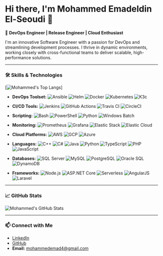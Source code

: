 # Hi there, I'm Mohammed Emadeldin El-Seoudi 👋

🚀 **DevOps Engineer | Release Engineer | Cloud Enthusiast**

I'm an innovative Software Engineer with a passion for DevOps and streamlining development processes. I thrive in dynamic environments, working closely with cross-functional teams to deliver scalable, high-performance solutions.

---

### 🛠️ **Skills & Technologies**
[![Mohammed's Top Langs](https://github-readme-stats.vercel.app/api/top-langs/?username=Moemad-711&show_icons=true&theme=radical)]


- **DevOps Toolset:**
  ![Ansible](https://img.shields.io/badge/-Ansible-000?&logo=ansible) ![Helm](https://img.shields.io/badge/-Helm-0F1689?&logo=helm) ![Docker](https://img.shields.io/badge/-Docker-2496ED?&logo=docker) ![Kubernetes](https://img.shields.io/badge/-Kubernetes-326CE5?&logo=kubernetes) ![K3c](https://img.shields.io/badge/-K3c-000000?&logo=kubernetes)

- **CI/CD Tools:**
  ![Jenkins](https://img.shields.io/badge/-Jenkins-D24939?&logo=jenkins) ![GitHub Actions](https://img.shields.io/badge/-GitHub_Actions-2088FF?&logo=github-actions) ![Travis CI](https://img.shields.io/badge/-Travis_CI-3EAAAF?&logo=travis-ci) ![CircleCI](https://img.shields.io/badge/-CircleCI-343434?&logo=circleci)

- **Scripting:**
  ![Bash](https://img.shields.io/badge/-Bash-4EAA25?&logo=gnu-bash) ![PowerShell](https://img.shields.io/badge/-PowerShell-5391FE?&logo=powershell) ![Python](https://img.shields.io/badge/-Python-3776AB?&logo=python) ![Windows Batch](https://img.shields.io/badge/-Windows%20Batch-0078D6?&logo=windows)

- **Monitoring:**
  ![Prometheus](https://img.shields.io/badge/-Prometheus-E6522C?&logo=prometheus) ![Grafana](https://img.shields.io/badge/-Grafana-F46800?&logo=grafana) ![Elastic Stack](https://img.shields.io/badge/-Elastic_Stack-005571?&logo=elasticsearch) ![Elastic Cloud](https://img.shields.io/badge/-ECK-005571?&logo=elastic-cloud)

- **Cloud Platforms:**
  ![AWS](https://img.shields.io/badge/-AWS-232F3E?&logo=amazon-aws) ![GCP](https://img.shields.io/badge/-Google_Cloud-4285F4?&logo=google-cloud) ![Azure](https://img.shields.io/badge/-Azure-0078D4?&logo=microsoft-azure)

- **Languages:**
  ![C++](https://img.shields.io/badge/-C++-00599C?&logo=cplusplus) ![C#](https://img.shields.io/badge/-C%23-239120?&logo=csharp) ![Java](https://img.shields.io/badge/-Java-007396?&logo=java) ![Python](https://img.shields.io/badge/-Python-3776AB?&logo=python) ![TypeScript](https://img.shields.io/badge/-TypeScript-007ACC?&logo=typescript) ![PHP](https://img.shields.io/badge/-PHP-777BB4?&logo=php) ![JavaScript](https://img.shields.io/badge/-JavaScript-F7DF1E?&logo=javascript)

- **Databases:**
  ![SQL Server](https://img.shields.io/badge/-SQL%20Server-CC2927?&logo=microsoft-sql-server) ![MySQL](https://img.shields.io/badge/-MySQL-4479A1?&logo=mysql) ![PostgreSQL](https://img.shields.io/badge/-PostgreSQL-336791?&logo=postgresql) ![Oracle SQL](https://img.shields.io/badge/-Oracle_SQL-F80000?&logo=oracle) ![DynamoDB](https://img.shields.io/badge/-DynamoDB-4053D6?&logo=amazon-dynamodb)

- **Frameworks:**
  ![Node.js](https://img.shields.io/badge/-Node.js-339933?&logo=node.js) ![ASP.NET Core](https://img.shields.io/badge/-ASP.NET_Core-512BD4?&logo=dotnet) ![Serverless](https://img.shields.io/badge/-Serverless-FD5750?&logo=serverless) ![AngularJS](https://img.shields.io/badge/-AngularJS-E23237?&logo=angularjs) ![Laravel](https://img.shields.io/badge/-Laravel-FF2D20?&logo=laravel)

---

### 📈 **GitHub Stats**

![Mohammed's GitHub Stats](https://github-readme-stats.vercel.app/api?username=Moemad-711&show_icons=true&theme=radical)

---


### 📫 **Connect with Me**

- [LinkedIn](https://www.linkedin.com/in/mohammed-e-el-seoudi-207b89173)
- [GitHub](https://github.com/Moemad-711)
- **Email:** mohammedemad4@gmail.com
